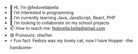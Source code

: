 - 👋 Hi, I’m @fedorellabella
- 👀 I’m interested in programming
- 🌱 I’m currently learning Java, JavaScript, React, PHP
- 💞️ I’m looking to collaborate on my school projects
- 📫 How to reach me: fedorella.bella@gmail.com
- 😄 Pronouns: she/her
- ⚡ Fun fact: Fedora was my lovely cat, now I have Hopper -the handsome-

<!---
fedorellabella/fedorellabella is a ✨ special ✨ repository because its `README.md` (this file) appears on your GitHub profile.
You can click the Preview link to take a look at your changes.
--->
